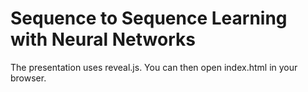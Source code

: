 # Sequence to Sequence Learning with Neural Networks

The presentation uses reveal.js. You can then open index.html in your browser.
